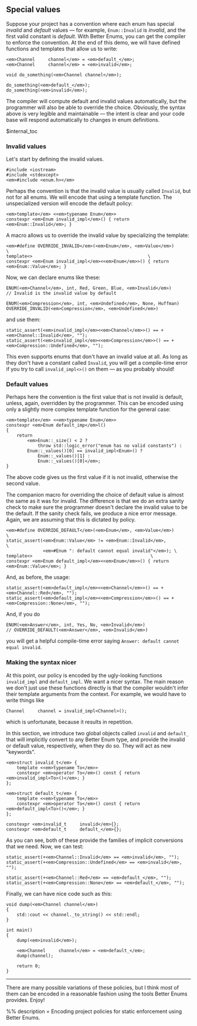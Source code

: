 ## Special values

Suppose your project has a convention where each enum has special *invalid* and
*default* values &mdash; for example, `Enum::Invalid` is *invalid*, and the
first valid constant is *default*. With Better Enums, you can get the compiler
to enforce the convention. At the end of this demo, we will have defined
functions and templates that allow us to write:

~~~comment
<em>Channel     channel</em> = <em>default_</em>;
<em>Channel     channel</em> = <em>invalid</em>;

void do_something(<em>Channel channel</em>);

do_something(<em>default_</em>);
do_something(<em>invalid</em>);
~~~

The compiler will compute default and invalid values automatically, but the
programmer will also be able to override the choice. Obviously, the syntax above
is very legible and maintainable &mdash; the intent is clear and your code base
will respond automatically to changes in enum definitions.

$internal_toc

### Invalid values

Let's start by defining the invalid values.

    #include <iostream>
    #include <stdexcept>
    <em>#include <enum.h></em>

Perhaps the convention is that the invalid value is usually called `Invalid`,
but not for all enums. We will encode that using a template function. The
unspecialized version will encode the default policy:

    <em>template</em> <<em>typename Enum</em>>
    constexpr <em>Enum invalid_impl</em>() { return <em>Enum::Invalid</em>; }

A macro allows us to override the invalid value by specializing the template:

    <em>#define OVERRIDE_INVALID</em>(<em>Enum</em>, <em>Value</em>)                 \
    template<>                                            \
    constexpr <em>Enum invalid_impl</em><<em>Enum</em>>() { return <em>Enum::Value</em>; }

Now, we can declare enums like these:

    ENUM(<em>Channel</em>, int, Red, Green, Blue, <em>Invalid</em>)
    // Invalid is the invalid value by default

    ENUM(<em>Compression</em>, int, <em>Undefined</em>, None, Huffman)
    OVERRIDE_INVALID(<em>Compression</em>, <em>Undefined</em>)

and use them:

    static_assert(<em>invalid_impl</em><<em>Channel</em>>() == +<em>Channel::Invalid</em>, "");
    static_assert(<em>invalid_impl</em><<em>Compression</em>>() == +<em>Compression::Undefined</em>, "");

This even supports enums that don't have an invalid value at all. As long as
they don't have a constant called `Invalid`, you will get a compile-time error
if you try to call `invalid_impl<>()` on them &mdash; as you probably should!

### Default values

Perhaps here the convention is the first value that is not invalid is default,
unless, again, overridden by the programmer. This can be encoded using only a
slightly more complex template function for the general case:

    <em>template</em> <<em>typename Enum</em>>
    constexpr <em>Enum default_imp</em>l()
    {
        return
            <em>Enum::_size() < 2 ?
                throw std::logic_error("enum has no valid constants") :
            Enum::_values()[0] == invalid_impl<Enum>() ?
                Enum::_values()[1] :
                Enum::_values()[0]</em>;
    }

The above code gives us the first value if it is not invalid, otherwise the
second value.

The companion macro for overriding the choice of default value is almost the
same as it was for invalid. The difference is that we do an extra sanity check
to make sure the programmer doesn't declare the invalid value to be the default.
If the sanity check fails, we produce a nice error message. Again, we are
assuming that this is dictated by policy.

    <em>#define OVERRIDE_DEFAULT</em>(<em>Enum</em>, <em>Value</em>)                  \
    static_assert(<em>Enum::Value</em> != <em>Enum::Invalid</em>,            \
                  <em>#Enum ": default cannot equal invalid"</em>); \
    template<>                                             \
    constexpr <em>Enum default_impl</em><<em>Enum</em>>() { return <em>Enum::Value</em>; }

And, as before, the usage:

    static_assert(<em>default_impl</em><<em>Channel</em>>() == +<em>Channel::Red</em>, "");
    static_assert(<em>default_impl</em><<em>Compression</em>>() == +<em>Compression::None</em>, "");

And, if you do

    ENUM(<em>Answer</em>, int, Yes, No, <em>Invalid</em>)
    // OVERRIDE_DEFAULT(<em>Answer</em>, <em>Invalid</em>)

you will get a helpful compile-time error saying
`Answer: default cannot equal invalid`.

### Making the syntax nicer

At this point, our policy is encoded by the ugly-looking functions
`invalid_impl` and `default_impl`. We want a nicer syntax. The main reason we
don't just use these functions directly is that the compiler wouldn't infer
their template arguments from the context. For example, we would have to write
things like

~~~comment
Channel     channel = invalid_impl<Channel>();
~~~

which is unfortunate, because it results in repetition.

In this section, we introduce two global objects called `invalid` and `default_`
that will implicitly convert to any Better Enum type, and provide the invalid
or default value, respectively, when they do so. They will act as new
"keywords".

    <em>struct invalid_t</em> {
        template <<em>typename To</em>>
        constexpr <em>operator To</em>() const { return <em>invalid_impl<To>()</em>; }
    };

    <em>struct default_t</em> {
        template <<em>typename To</em>>
        constexpr <em>operator To</em>() const { return <em>default_impl<To>()</em>; }
    };

    constexpr <em>invalid_t     invalid</em>{};
    constexpr <em>default_t     default_</em>{};

As you can see, both of these provide the families of implicit conversions that
we need. Now, we can test:

    static_assert(+<em>Channel::Invalid</em> == <em>invalid</em>, "");
    static_assert(+<em>Compression::Undefined</em> == <em>invalid</em>, "");

    static_assert(+<em>Channel::Red</em> == <em>default_</em>, "");
    static_assert(+<em>Compression::None</em> == <em>default_</em>, "");

Finally, we can have nice code such as this:

    void dump(<em>Channel channel</em>)
    {
        std::cout << channel._to_string() << std::endl;
    }

    int main()
    {
        dump(<em>invalid</em>);

        <em>Channel     channel</em> = <em>default_</em>;
        dump(channel);

        return 0;
    }

---

There are many possible variations of these policies, but I think most of them
can be encoded in a reasonable fashion using the tools Better Enums provides.
Enjoy!

%% description = Encoding project policies for static enforcement using Better
Enums.
